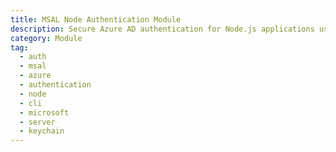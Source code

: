 ```yaml
---
title: MSAL Node Authentication Module
description: Secure Azure AD authentication for Node.js applications using Microsoft's MSAL (Microsoft Authentication Library). Perfect for CLI tools, background services, and automated processes that need to authenticate with Microsoft services.
category: Module
tag:
  - auth
  - msal
  - azure
  - authentication
  - node
  - cli
  - microsoft
  - server
  - keychain
---
```



<ModuleBadge module="modules/msal-node" />

<!-- @include: ../../../../../packages/modules/msal-node/README.md -->